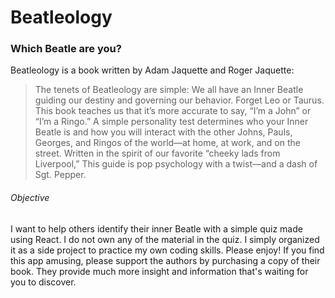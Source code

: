 # Beatleology

### Which Beatle are you?

Beatleology is a book written by Adam Jaquette and Roger Jaquette:

> The tenets of Beatleology are simple: We all have an Inner Beatle guiding our destiny and governing our behavior. Forget Leo or Taurus. This book teaches us that it’s more accurate to say, “I’m a John” or “I’m a Ringo.” A simple personality test determines who your Inner Beatle is and how you will interact with the other Johns, Pauls, Georges, and Ringos of the world—at home, at work, and on the street. Written in the spirit of our favorite “cheeky lads from Liverpool,” This guide is pop psychology with a twist—and a dash of Sgt. Pepper.

###### Objective

I want to help others identify their inner Beatle with a simple quiz made using React. I do not own any of the material in the quiz. I simply organized it as a side project to practice my own coding skills. Please enjoy! If you find this app amusing, please support the authors by purchasing a copy of their book. They provide much more insight and information that's waiting for you to discover.